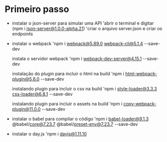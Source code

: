 # Primeiro passo
 
 * instalar o json-server para simular uma API
    'abrir o terminal e digitar (npm i json-server@1.0.0-alpha.21)
    'criar o arquivo server.json e criar os endpoints
 * instalar o webpack
    'npm i webpack@5.89.0 webpack-cli@5.1.4 --save-dev
    
    instala o servidor webpack
    'npm i webpack-dev-server@4.15.1 --save-dev

    instalação do plugin para incluir o html na build
    'npm i html-webpack-plugin@5.6.0 --save-dev

    instalando plugin para incluir o css na build
    'npm i style-loader@3.3.3 css-loader@6.8.1 --save-dev

    instalando plugin para incluir o assets na build
    'npm i copy-webpack-plugin@11.0.0 --save-dev

 * instalar o babel para compilar o código
    'npm i babel-loader@9.1.3 @babel/core@7.23.7 @babel/preset-env@7.23.7 --save-dev
 * instalar o day.js
    'npm i dayjs@1.11.10